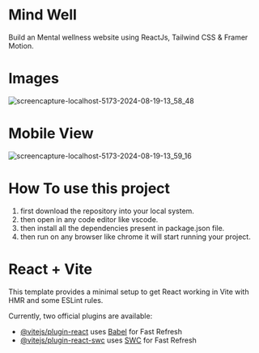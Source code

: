 # Mind Well

Build an Mental wellness website using ReactJs, Tailwind CSS & Framer Motion. 

# Images 

![screencapture-localhost-5173-2024-08-19-13_58_48](https://github.com/user-attachments/assets/f3da0752-a911-4493-afca-d2427cb90469)

# Mobile View

![screencapture-localhost-5173-2024-08-19-13_59_16](https://github.com/user-attachments/assets/a381d9e9-9a5c-4787-a7d0-c9271d3b2a9c)

# How To use this project

1. first download the repository into your local system.
2. then open in any code editor like vscode.
3. then install all the dependencies present in package.json file.
4. then run on any browser like chrome it will start running your project.


# React + Vite

This template provides a minimal setup to get React working in Vite with HMR and some ESLint rules.

Currently, two official plugins are available:

- [@vitejs/plugin-react](https://github.com/vitejs/vite-plugin-react/blob/main/packages/plugin-react/README.md) uses [Babel](https://babeljs.io/) for Fast Refresh
- [@vitejs/plugin-react-swc](https://github.com/vitejs/vite-plugin-react-swc) uses [SWC](https://swc.rs/) for Fast Refresh
